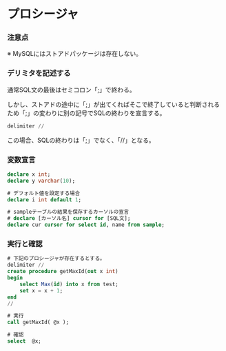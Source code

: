 # プロシージャ

### 注意点
※ MySQLにはストアドパッケージは存在しない。

### デリミタを記述する
通常SQL文の最後はセミコロン「;」で終わる。

しかし、ストアドの途中に「;」が出てくればそこで終了していると判断されるため「;」の変わりに別の記号でSQLの終わりを宣言する。
```sql
delimiter //
```
この場合、SQLの終わりは「;」でなく、「//」となる。

### 変数宣言
```sql
declare x int;
declare y varchar(10);

# デフォルト値を設定する場合
declare i int default 1;

# sampleテーブルの結果を保存するカーソルの宣言
# declare [カーソル名] cursor for [SQL文];
declare cur cursor for select id, name from sample;
```

### 実行と確認
```sql
# 下記のプロシージャが存在するとする。
delimiter //
create procedure getMaxId(out x int)
begin
	select Max(id) into x from test;
	set x = x + 1;
end
//

# 実行
call getMaxId( @x );

# 確認
select  @x;
```
